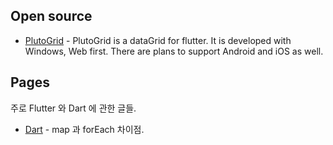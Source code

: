 ## Open source

* [PlutoGrid](https://bosskmk.github.io/pluto_grid/index.md) - PlutoGrid is a dataGrid for flutter. It is developed with Windows, Web first. There are plans to support Android and iOS as well.

## Pages
주로 Flutter 와 Dart 에 관한 글들.

* [Dart](https://bosskmk.github.io/topic/dart/differences_map_foreach.md) - map 과 forEach 차이점. 